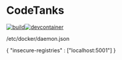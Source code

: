 # CodeTanks
[![build](https://github.com/derrick56007/codetanks/actions/workflows/build.yml/badge.svg)](https://github.com/derrick56007/codetanks/actions/workflows/build.yml)[![devcontainer](https://github.com/derrick56007/codetanks/actions/workflows/devcontainer.yml/badge.svg)](https://github.com/derrick56007/codetanks/actions/workflows/devcontainer.yml)

/etc/docker/daemon.json

{
  "insecure-registries" : ["localhost:5001"] 
}